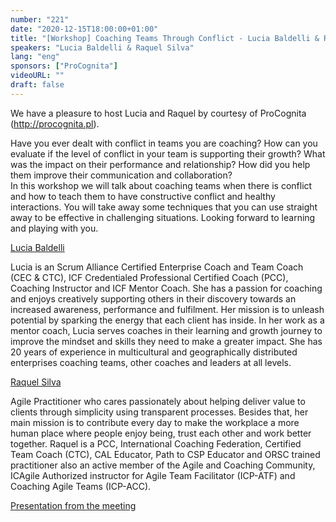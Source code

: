 ```yaml
---
number: "221"
date: "2020-12-15T18:00:00+01:00"
title: "[Workshop] Coaching Teams Through Conflict - Lucia Baldelli & Raquel Silva"
speakers: "Lucia Baldelli & Raquel Silva"
lang: "eng"
sponsors: ["ProCognita"]
videoURL: ""
draft: false
---
```

We have a pleasure to host Lucia and Raquel by courtesy of ProCognita (http://procognita.pl).

Have you ever dealt with conflict in teams you are coaching?
How can you evaluate if the level of conflict in your team is supporting their growth?
What was the impact on their performance and relationship?
How did you help them improve their communication and collaboration? </br>
In this workshop we will talk about coaching teams when there is conflict and how to teach them to have constructive conflict and healthy interactions.
You will take away some techniques that you can use straight away to be effective in challenging situations.
Looking forward to learning and playing with you.


<a href="https://www.linkedin.com/in/luciabaldelli/" target="_blank">Lucia Baldelli</a>

Lucia is an Scrum Alliance Certified Enterprise Coach and Team Coach (CEC & CTC), ICF Credentialed Professional Certified Coach (PCC), Coaching Instructor and ICF Mentor Coach. 
She has a passion for coaching and enjoys creatively supporting others in their discovery towards an increased awareness, performance and fulfilment.
Her mission is to unleash potential by sparking the energy that each client has inside. 
In her work as a mentor coach, Lucia serves coaches in their learning and growth journey to improve the mindset and skills they need to make a greater impact. 
She has 20 years of experience in multicultural and geographically distributed enterprises coaching teams, other coaches and leaders at all levels.


<a href="https://uk.linkedin.com/in/raquel-silva" target="_blank">Raquel Silva</a>

Agile Practitioner who cares passionately about helping deliver value to clients through simplicity using transparent processes.
Besides that, her main mission is to contribute every day to make the workplace a more human place where people enjoy being, trust each other and work better together.
Raquel is a PCC, International Coaching Federation, Certified Team Coach (CTC), CAL Educator, Path to CSP Educator and ORSC trained practitioner also an active member of the Agile and Coaching Community, ICAgile Authorized instructor for Agile Team Facilitator (ICP-ATF) and Coaching Agile Teams (ICP-ACC).

<a href="presentation.pdf" target="_blank">Presentation from the meeting</a> 
